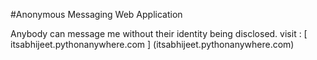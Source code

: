 #Anonymous Messaging Web Application

Anybody can message me without their identity being disclosed.
visit :  [ itsabhijeet.pythonanywhere.com ] (itsabhijeet.pythonanywhere.com)

